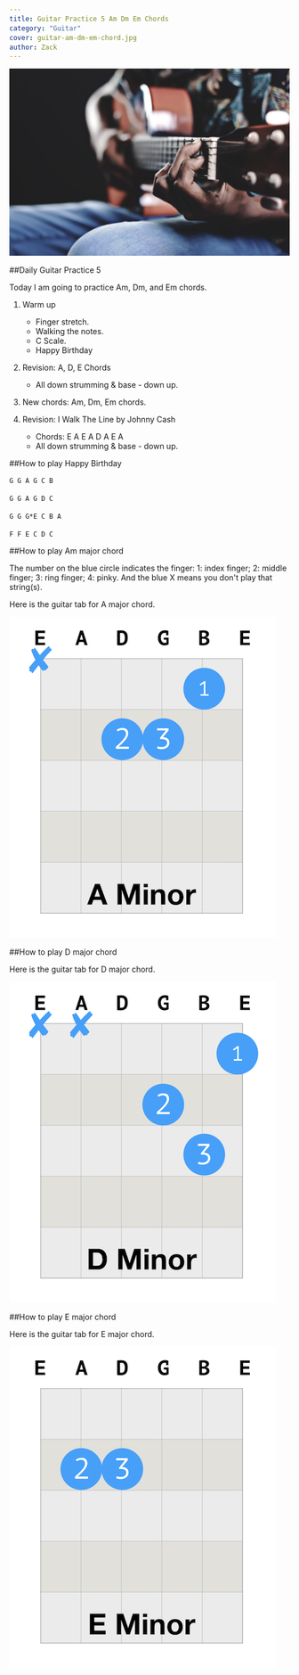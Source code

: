 ```yaml
---
title: Guitar Practice 5 Am Dm Em Chords
category: "Guitar"
cover: guitar-am-dm-em-chord.jpg
author: Zack
---
```


![Am Dm Em Chords](guitar-am-dm-em-chord.jpg)

##Daily Guitar Practice 5

Today I am going to practice Am, Dm, and Em chords.

1. Warm up
   * Finger stretch.
   * Walking the notes.
   * C Scale.
   * Happy Birthday

2. Revision: A, D, E Chords
   * All down strumming & base - down up.

3. New chords: Am, Dm, Em chords.

4. Revision: I Walk The Line by Johnny Cash
   * Chords: E A E A D A E A
   * All down strumming & base - down up.

##How to play Happy Birthday
```
G G A G C B

G G A G D C

G G G*E C B A

F F E C D C
```

##How to play Am major chord

The number on the blue circle indicates the finger: 1: index finger; 2: middle finger; 3: ring finger; 4: pinky. And the blue X means you don't play that string(s).

Here is the guitar tab for A major chord. 

![A minor Guitar Chord](a-minor-chord.jpg)

##How to play D major chord

Here is the guitar tab for D major chord.

![D Minor Guitar Chord](d-minor-chord.jpg)

##How to play E major chord

Here is the guitar tab for E major chord.

![E minor Guitar Chord](e-minor-chord.jpg)